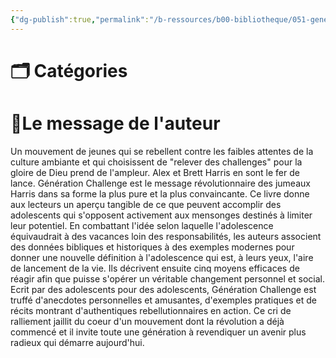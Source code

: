 ```yaml
---
{"dg-publish":true,"permalink":"/b-ressources/b00-bibliotheque/051-generation-challenge-alex-harris-brett-harris/","title":"Génération challenge","tags":["📓Book"],"noteIcon":""}
---
```



# 🗂 Catégories 


# 📍Le message de l'auteur
Un mouvement de jeunes qui se rebellent contre les faibles attentes de la culture ambiante et qui choisissent de "relever des challenges" pour la gloire de Dieu prend de l'ampleur. Alex et Brett Harris en sont le fer de lance. Génération Challenge est le message révolutionnaire des jumeaux Harris dans sa forme la plus pure et la plus convaincante. Ce livre donne aux lecteurs un aperçu tangible de ce que peuvent accomplir des adolescents qui s'opposent activement aux mensonges destinés à limiter leur potentiel. En combattant l'idée selon laquelle l'adolescence équivaudrait à des vacances loin des responsabilités, les auteurs associent des données bibliques et historiques à des exemples modernes pour donner une nouvelle définition à l'adolescence qui est, à leurs yeux, l'aire de lancement de la vie. Ils décrivent ensuite cinq moyens efficaces de réagir afin que puisse s'opérer un véritable changement personnel et social. Ecrit par des adolescents pour des adolescents, Génération Challenge est truffé d'anecdotes personnelles et amusantes, d'exemples pratiques et de récits montrant d'authentiques rebellutionnaires en action. Ce cri de ralliement jaillit du coeur d'un mouvement dont la révolution a déjà commencé et il invite toute une génération à revendiquer un avenir plus radieux qui démarre aujourd'hui.
